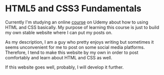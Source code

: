 # HTML5 and CSS3 Fundamentals
Currently I'm studying an online [course](https://www.udemy.com/course/html5-fundamentals-for-beginners/) on Udemy about how to using HTML and CSS basically. My purpose of learning this course is just to build my own stable website where I can put my posts on.

As my description, I am a guy who pretty enjoys writing but sometimes it seems unconvenient for me to post on some social media platforms. Therefore, I tend to make this website by my own in order to post comfortably and learn about HTML and CSS as well.

If this website goes well, probably, I will develop it further.